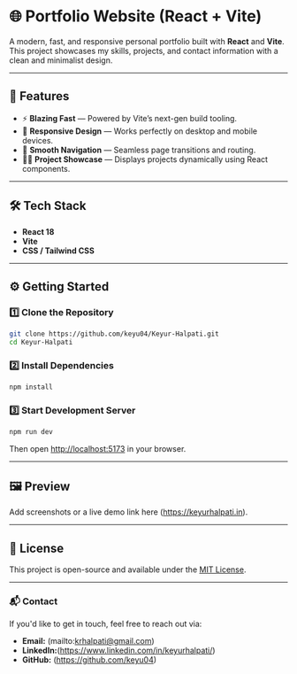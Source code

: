 # 🌐 Portfolio Website (React + Vite)

A modern, fast, and responsive personal portfolio built with **React** and **Vite**.
This project showcases my skills, projects, and contact information with a clean and minimalist design.

---

## 🚀 Features

* ⚡ **Blazing Fast** — Powered by Vite’s next-gen build tooling.
* 🎨 **Responsive Design** — Works perfectly on desktop and mobile devices.
* 🧭 **Smooth Navigation** — Seamless page transitions and routing.
* 🧑‍💻 **Project Showcase** — Displays projects dynamically using React components.

---

## 🛠️ Tech Stack

* **React 18**
* **Vite**
* **CSS / Tailwind CSS** 

---

## ⚙️ Getting Started

### 1️⃣ Clone the Repository

```bash
git clone https://github.com/keyu04/Keyur-Halpati.git
cd Keyur-Halpati
```

### 2️⃣ Install Dependencies

```bash
npm install
```

### 3️⃣ Start Development Server

```bash
npm run dev
```

Then open [http://localhost:5173](http://localhost:5173) in your browser.

---

## 🖼️ Preview

Add screenshots or a live demo link here (https://keyurhalpati.in).

---

## 📄 License

This project is open-source and available under the [MIT License](LICENSE).

---

### 📬 Contact

If you'd like to get in touch, feel free to reach out via:

* **Email:** (mailto:krhalpati@gmail.com)
* **LinkedIn:**(https://www.linkedin.com/in/keyurhalpati/)
* **GitHub:** (https://github.com/keyu04)
